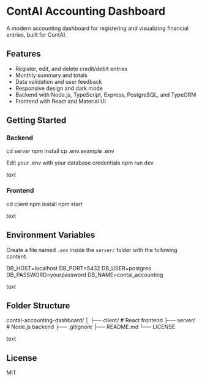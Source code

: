 # ContAI Accounting Dashboard

A modern accounting dashboard for registering and visualizing financial entries, built for ContAI.

## Features

- Register, edit, and delete credit/debit entries
- Monthly summary and totals
- Data validation and user feedback
- Responsive design and dark mode
- Backend with Node.js, TypeScript, Express, PostgreSQL, and TypeORM
- Frontend with React and Material UI

## Getting Started

### Backend

cd server
npm install
cp .env.example .env

Edit your .env with your database credentials
npm run dev

text

### Frontend

cd client
npm install
npm start

text

## Environment Variables

Create a file named `.env` inside the `server/` folder with the following content:

DB_HOST=localhost
DB_PORT=5432
DB_USER=postgres
DB_PASSWORD=yourpassword
DB_NAME=contai_accounting

text

## Folder Structure

contai-accounting-dashboard/
│
├── client/ # React frontend
├── server/ # Node.js backend
├── .gitignore
├── README.md
└── LICENSE

text

## License

MIT